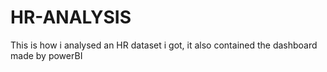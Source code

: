 # HR-ANALYSIS
This is how i analysed an HR dataset i got, it also contained the dashboard made by powerBI
